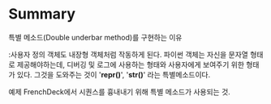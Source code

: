 # Summary



특별 메소드(Double underbar method)를 구현하는 이유

:사용자 정의 객체도 내장형 객체처럼 작동하게 된다. 파이썬 객체는 자신을 문자열 형태로 제공해야하는데, 디버깅 및 로그에 사용하는 형태와 사용자에게 보여주기 위한 형태가 있다. 그것을 도와주는 것이 '__repr()__',  '__str()__' 라는 특별메소드이다.

예제 FrenchDeck에서 시퀀스를 흉내내기 위해 특별 메소드가 사용되는 것.